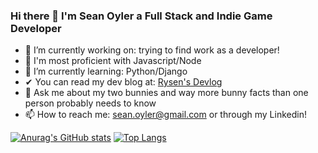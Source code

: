 ### Hi there 👋 I'm Sean Oyler a Full Stack and Indie Game Developer

- 🔭 I’m currently working on: trying to find work as a developer!
- 💪 I'm most proficient with Javascript/Node 
- 🌱 I’m currently learning: Python/Django
- ✔  You can read my dev blog at: [Rysen's Devlog](https://verge-rpg.com/topic/33/rysen-s-devlog)
- 💬 Ask me about my two bunnies and way more bunny facts than one person probably needs to know
- 📫 How to reach me: sean.oyler@gmail.com or through my Linkedin!

[![Anurag's GitHub stats](https://github-readme-stats.vercel.app/api?username=xrysen)](https://github.com/anuraghazra/github-readme-stats)
[![Top Langs](https://github-readme-stats.vercel.app/api/top-langs/?username=xrysen)](https://github.com/anuraghazra/github-readme-stats)
